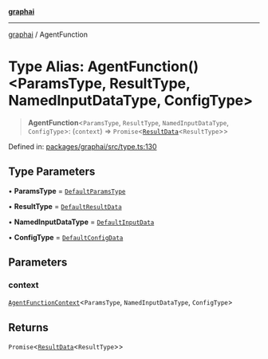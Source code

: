 [**graphai**](../README.md)

***

[graphai](../globals.md) / AgentFunction

# Type Alias: AgentFunction()\<ParamsType, ResultType, NamedInputDataType, ConfigType\>

> **AgentFunction**\<`ParamsType`, `ResultType`, `NamedInputDataType`, `ConfigType`\>: (`context`) => `Promise`\<[`ResultData`](ResultData.md)\<`ResultType`\>\>

Defined in: [packages/graphai/src/type.ts:130](https://github.com/kawamataryo/graphai/blob/e8a7b825cfe5b60039202cad9c90359642833517/packages/graphai/src/type.ts#L130)

## Type Parameters

• **ParamsType** = [`DefaultParamsType`](DefaultParamsType.md)

• **ResultType** = [`DefaultResultData`](DefaultResultData.md)

• **NamedInputDataType** = [`DefaultInputData`](DefaultInputData.md)

• **ConfigType** = [`DefaultConfigData`](DefaultConfigData.md)

## Parameters

### context

[`AgentFunctionContext`](AgentFunctionContext.md)\<`ParamsType`, `NamedInputDataType`, `ConfigType`\>

## Returns

`Promise`\<[`ResultData`](ResultData.md)\<`ResultType`\>\>

